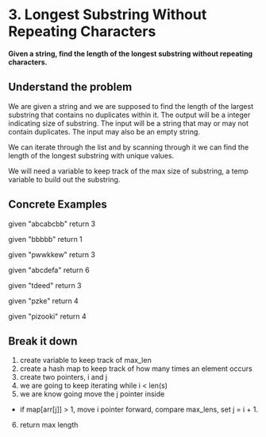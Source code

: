 # 3. Longest Substring Without Repeating Characters #

**Given a string, find the length of the longest substring without repeating characters.**

## Understand the problem ##

We are given a string and we are supposed to find the length of the largest substring that contains no duplicates within it. The output will be a integer indicating size of substring. The input will be a string that may or may not contain duplicates. The input may also be an empty string.

We can iterate through the list and by scanning through it we can find the length of the longest substring with unique values.

We will need a variable to keep track of the max size of substring, a temp variable to build out the substring.

## Concrete Examples ##

given "abcabcbb"
return 3

given "bbbbb"
return 1

given "pwwkkew"
return 3

given "abcdefa"
return 6

given "tdeed"
return 3

given "pzke"
return 4

given "pizooki"
return 4

## Break it down ##

1. create variable to keep track of max_len
2. create a hash map to keep track of how many times an element occurs
3. create two pointers, i and j
4. we are going to keep iterating while i < len(s)
5. we are know going move the j pointer inside
  - if map[arr[j]] > 1, move i pointer forward, compare max_lens, set j = i + 1.
6. return max length
